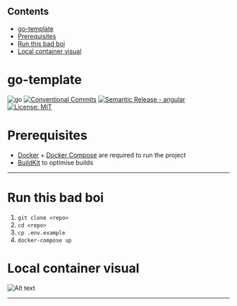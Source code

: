 <!-- START doctoc generated TOC please keep comment here to allow auto update -->
<!-- DON'T EDIT THIS SECTION, INSTEAD RE-RUN doctoc TO UPDATE -->
## Contents

- [go-template](#go-template)
- [Prerequisites](#prerequisites)
- [Run this bad boi](#run-this-bad-boi)
- [Local container visual](#local-container-visual)

<!-- END doctoc generated TOC please keep comment here to allow auto update -->

# go-template
![go](https://img.shields.io/badge/Go-v1.19-blue)
[![Conventional Commits](https://img.shields.io/badge/Conventional%20Commits-1.0.0-%23FE5196?logo=conventionalcommits&logoColor=white)](https://conventionalcommits.org) 
[![Semantic Release - angular](https://img.shields.io/static/v1?label=Semantic+Release&message=angular&color=e10079&logo=semantic-release)](https://github.com/semantic-release/semantic-release) [![License: MIT](https://img.shields.io/badge/License-MIT-yellow.svg)](https://opensource.org/licenses/MIT)

# Prerequisites
- [Docker](https://docs.docker.com/get-docker/) + [Docker Compose](https://docs.docker.com/compose/install/) are required to run the project
 - [BuildKit](https://www.docker.com/blog/faster-builds-in-compose-thanks-to-buildkit-support/
   ) to optimise builds

----

# Run this bad boi
1. `git clone <repo>`
2. `cd <repo>`
3. `cp .env.example`
4. `docker-compose up`
   
# Local container visual

![Alt text](.docs/dev-env-visual.png?raw=true "env")

---
